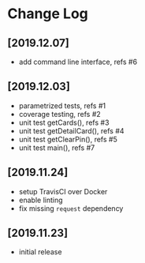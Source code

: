 # Change Log

## [2019.12.07]

 - add command line interface, refs #6

## [2019.12.03]

 - parametrized tests, refs #1
 - coverage testing, refs #2
 - unit test getCards(), refs #3
 - unit test getDetailCard(), refs #4
 - unit test getClearPin(), refs #5
 - unit test main(), refs #7

## [2019.11.24]

 - setup TravisCI over Docker
 - enable linting
 - fix missing `request` dependency

## [2019.11.23]

  - initial release
